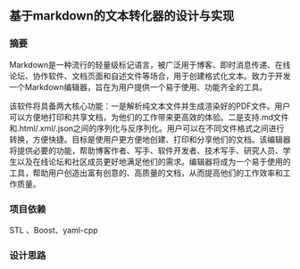 ## 基于markdown的文本转化器的设计与实现

### 摘要

Markdown是一种流行的轻量级标记语言，被广泛用于博客、即时消息传递、在线论坛、协作软件、文档页面和自述文件等场合，用于创建格式化文本。致力于开发一个Markdown编辑器，旨在为用户提供一个易于使用、功能齐全的工具。  

该软件将具备两大核心功能：一是解析纯文本文件并生成渲染好的PDF文件。用户可以方便地打印和共享文档，为他们的工作带来更高效的体验。二是支持.md文件和.html/.xml/.json之间的序列化与反序列化。用户可以在不同文件格式之间进行转换，方便快捷。目标是使用户更方便地创建、打印和分享他们的文档。该编辑器将提供必要的功能，帮助博客作者、写手、软件开发者、技术写手、研究人员、学生以及在线论坛和社区成员更好地满足他们的需求。编辑器将成为一个易于使用的工具，帮助用户创造出富有创意的、高质量的文档，从而提高他们的工作效率和工作质量。

### 项目依赖

STL 、Boost、yaml-cpp

### 设计思路

